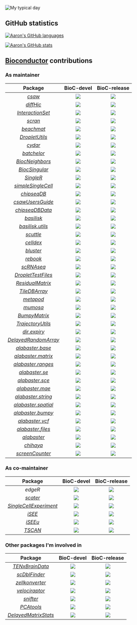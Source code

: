 ![My typical day](https://data.whicdn.com/images/191120579/original.gif)

## GitHub statistics

[![Aaron's GitHub languages](https://github-readme-stats.vercel.app/api/top-langs?username=LTLA&layout=compact)](https://github.com/anuraghazra/github-readme-stats)

[![Aaron's GitHub stats](https://github-readme-stats.vercel.app/api?username=LTLA)](https://github.com/anuraghazra/github-readme-stats)

## [Bioconductor](https://bioconductor.org) contributions

### As maintainer

| Package | BioC-devel | BioC-release |
|:----------------:|:----------------:|:----------------:|
| [_csaw_](https://github.com/LTLA/csaw) | [![](http://bioconductor.org/shields/build/devel/bioc/csaw.svg)](http://bioconductor.org/checkResults/devel/bioc-LATEST/csaw) |[![](http://bioconductor.org/shields/build/release/bioc/csaw.svg)](http://bioconductor.org/checkResults/release/bioc-LATEST/csaw) |
| [_diffHic_](https://github.com/LTLA/diffHic) | [![](http://bioconductor.org/shields/build/devel/bioc/diffHic.svg)](http://bioconductor.org/checkResults/devel/bioc-LATEST/diffHic) |[![](http://bioconductor.org/shields/build/release/bioc/diffHic.svg)](http://bioconductor.org/checkResults/release/bioc-LATEST/diffHic) |
| [_InteractionSet_](https://github.com/LTLA/InteractionSet) | [![](http://bioconductor.org/shields/build/devel/bioc/InteractionSet.svg)](http://bioconductor.org/checkResults/devel/bioc-LATEST/InteractionSet) |[![](http://bioconductor.org/shields/build/release/bioc/InteractionSet.svg)](http://bioconductor.org/checkResults/release/bioc-LATEST/InteractionSet) |
| [_scran_](https://github.com/MarioniLab/scran) | [![](http://bioconductor.org/shields/build/devel/bioc/scran.svg)](http://bioconductor.org/checkResults/devel/bioc-LATEST/scran) | [![](http://bioconductor.org/shields/build/release/bioc/scran.svg)](http://bioconductor.org/checkResults/release/bioc-LATEST/scran) |
| [_beachmat_](https://github.com/LTLA/beachmat) | [![](http://bioconductor.org/shields/build/devel/bioc/beachmat.svg)](http://bioconductor.org/checkResults/devel/bioc-LATEST/beachmat) | [![](http://bioconductor.org/shields/build/release/bioc/beachmat.svg)](http://bioconductor.org/checkResults/release/bioc-LATEST/beachmat) |
| [_DropletUtils_](https://github.com/MarioniLab/DropletUtils) | [![](http://bioconductor.org/shields/build/devel/bioc/DropletUtils.svg)](http://bioconductor.org/checkResults/devel/bioc-LATEST/DropletUtils) | [![](http://bioconductor.org/shields/build/release/bioc/DropletUtils.svg)](http://bioconductor.org/checkResults/release/bioc-LATEST/DropletUtils) |
| [_cydar_](https://github.com/MarioniLab/cydar) | [![](http://bioconductor.org/shields/build/devel/bioc/cydar.svg)](http://bioconductor.org/checkResults/devel/bioc-LATEST/cydar) | [![](http://bioconductor.org/shields/build/release/bioc/cydar.svg)](http://bioconductor.org/checkResults/release/bioc-LATEST/cydar) |
| [_batchelor_](https://github.com/LTLA/batchelor) | [![](http://bioconductor.org/shields/build/devel/bioc/batchelor.svg)](http://bioconductor.org/checkResults/devel/bioc-LATEST/batchelor) | [![](http://bioconductor.org/shields/build/release/bioc/batchelor.svg)](http://bioconductor.org/checkResults/release/bioc-LATEST/batchelor) |
| [_BiocNeighbors_](https://github.com/LTLA/BiocNeighbors) | [![](http://bioconductor.org/shields/build/devel/bioc/BiocNeighbors.svg)](http://bioconductor.org/checkResults/devel/bioc-LATEST/BiocNeighbors) | [![](http://bioconductor.org/shields/build/release/bioc/BiocNeighbors.svg)](http://bioconductor.org/checkResults/release/bioc-LATEST/BiocNeighbors) |
| [_BiocSingular_](https://github.com/LTLA/BiocSingular) | [![](http://bioconductor.org/shields/build/devel/bioc/BiocSingular.svg)](http://bioconductor.org/checkResults/devel/bioc-LATEST/BiocSingular) | [![](http://bioconductor.org/shields/build/release/bioc/BiocSingular.svg)](http://bioconductor.org/checkResults/release/bioc-LATEST/BiocSingular) |
| [_SingleR_](https://github.com/LTLA/SingleR) | [![](http://bioconductor.org/shields/build/devel/bioc/SingleR.svg)](http://bioconductor.org/checkResults/devel/bioc-LATEST/SingleR) | [![](http://bioconductor.org/shields/build/release/bioc/SingleR.svg)](http://bioconductor.org/checkResults/release/bioc-LATEST/SingleR) |
| [_simpleSingleCell_](https://github.com/MarioniLab/simpleSingleCell) | [![](http://bioconductor.org/shields/build/devel/workflows/simpleSingleCell.svg)](http://bioconductor.org/checkResults/devel/workflows-LATEST/simpleSingleCell) | [![](http://bioconductor.org/shields/build/release/workflows/simpleSingleCell.svg)](http://bioconductor.org/checkResults/release/workflows-LATEST/simpleSingleCell) |
| [_chipseqDB_](https://github.com/LTLA/chipseqDB) | [![](http://bioconductor.org/shields/build/devel/workflows/chipseqDB.svg)](http://bioconductor.org/checkResults/devel/workflows-LATEST/chipseqDB) | [![](http://bioconductor.org/shields/build/release/workflows/chipseqDB.svg)](http://bioconductor.org/checkResults/release/workflows-LATEST/chipseqDB) |
| [_csawUsersGuide_](https://github.com/LTLA/csawUsersGuide) | [![](http://bioconductor.org/shields/build/devel/workflows/csawUsersGuide.svg)](http://bioconductor.org/checkResults/devel/workflows-LATEST/csawUsersGuide) | [![](http://bioconductor.org/shields/build/release/workflows/csawUsersGuide.svg)](http://bioconductor.org/checkResults/release/workflows-LATEST/csawUsersGuide) |
| [_chipseqDBData_](https://github.com/LTLA/chipseqDBData) | [![](http://bioconductor.org/shields/build/devel/data-experiment/chipseqDBData.svg)](http://bioconductor.org/checkResults/devel/data-experiment-LATEST/chipseqDBData) | [![](http://bioconductor.org/shields/build/release/data-experiment/chipseqDBData.svg)](http://bioconductor.org/checkResults/release/data-experiment-LATEST/chipseqDBData) |
| [_basilisk_](https://github.com/LTLA/basilisk) | [![](http://bioconductor.org/shields/build/devel/bioc/basilisk.svg)](http://bioconductor.org/checkResults/devel/bioc-LATEST/basilisk) | [![](http://bioconductor.org/shields/build/release/bioc/basilisk.svg)](http://bioconductor.org/checkResults/release/bioc-LATEST/basilisk) |
| [_basilisk.utils_](https://github.com/LTLA/basilisk.utils) | [![](http://bioconductor.org/shields/build/devel/bioc/basilisk.utils.svg)](http://bioconductor.org/checkResults/devel/bioc-LATEST/basilisk.utils) | [![](http://bioconductor.org/shields/build/release/bioc/basilisk.utils.svg)](http://bioconductor.org/checkResults/release/bioc-LATEST/basilisk.utils) |
| [_scuttle_](https://github.com/LTLA/scuttle) | [![](http://bioconductor.org/shields/build/devel/bioc/scuttle.svg)](http://bioconductor.org/checkResults/devel/bioc-LATEST/scuttle) | [![](http://bioconductor.org/shields/build/release/bioc/scuttle.svg)](http://bioconductor.org/checkResults/release/bioc-LATEST/scuttle) |
| [_celldex_](https://github.com/LTLA/celldex) | [![](http://bioconductor.org/shields/build/devel/data-experiment/celldex.svg)](http://bioconductor.org/checkResults/devel/data-experiment-LATEST/celldex) | [![](http://bioconductor.org/shields/build/release/data-experiment/celldex.svg)](http://bioconductor.org/checkResults/release/data-experiment-LATEST/celldex) |
| [_bluster_](https://github.com/LTLA/bluster) | [![](http://bioconductor.org/shields/build/devel/bioc/bluster.svg)](http://bioconductor.org/checkResults/devel/bioc-LATEST/bluster) | [![](http://bioconductor.org/shields/build/release/bioc/bluster.svg)](http://bioconductor.org/checkResults/release/bioc-LATEST/bluster) |
| [_rebook_](https://github.com/LTLA/rebook) | [![](http://bioconductor.org/shields/build/devel/bioc/rebook.svg)](http://bioconductor.org/checkResults/devel/bioc-LATEST/rebook) | [![](http://bioconductor.org/shields/build/release/bioc/rebook.svg)](http://bioconductor.org/checkResults/release/bioc-LATEST/rebook) |
| [_scRNAseq_](https://github.com/LTLA/scRNAseq) | [![](http://bioconductor.org/shields/build/devel/data-experiment/scRNAseq.svg)](http://bioconductor.org/checkResults/devel/data-experiment-LATEST/scRNAseq) | [![](http://bioconductor.org/shields/build/release/data-experiment/scRNAseq.svg)](http://bioconductor.org/checkResults/release/data-experiment-LATEST/scRNAseq) |
| [_DropletTestFiles_](https://github.com/LTLA/DropletTestFiles) | [![](http://bioconductor.org/shields/build/devel/data-experiment/DropletTestFiles.svg)](http://bioconductor.org/checkResults/devel/data-experiment-LATEST/DropletTestFiles) | [![](http://bioconductor.org/shields/build/release/data-experiment/DropletTestFiles.svg)](http://bioconductor.org/checkResults/release/data-experiment-LATEST/DropletTestFiles) |
| [_ResidualMatrix_](https://github.com/LTLA/ResidualMatrix) | [![](http://bioconductor.org/shields/build/devel/bioc/ResidualMatrix.svg)](http://bioconductor.org/checkResults/devel/bioc-LATEST/ResidualMatrix) | [![](http://bioconductor.org/shields/build/release/bioc/ResidualMatrix.svg)](http://bioconductor.org/checkResults/release/bioc-LATEST/ResidualMatrix) |
| [_TileDBArray_](https://github.com/LTLA/TileDBArray) | [![](http://bioconductor.org/shields/build/devel/bioc/TileDBArray.svg)](http://bioconductor.org/checkResults/devel/bioc-LATEST/TileDBArray) | [![](http://bioconductor.org/shields/build/release/bioc/TileDBArray.svg)](http://bioconductor.org/checkResults/release/bioc-LATEST/TileDBArray) |
| [_metapod_](https://github.com/LTLA/metapod) | [![](http://bioconductor.org/shields/build/devel/bioc/metapod.svg)](http://bioconductor.org/checkResults/devel/bioc-LATEST/metapod) | [![](http://bioconductor.org/shields/build/release/bioc/metapod.svg)](http://bioconductor.org/checkResults/release/bioc-LATEST/metapod) |
| [_mumosa_](https://github.com/LTLA/mumosa) | [![](http://bioconductor.org/shields/build/devel/bioc/mumosa.svg)](http://bioconductor.org/checkResults/devel/bioc-LATEST/mumosa) | [![](http://bioconductor.org/shields/build/release/bioc/mumosa.svg)](http://bioconductor.org/checkResults/release/bioc-LATEST/mumosa) |
| [_BumpyMatrix_](https://github.com/LTLA/BumpyMatrix) | [![](http://bioconductor.org/shields/build/devel/bioc/BumpyMatrix.svg)](http://bioconductor.org/checkResults/devel/bioc-LATEST/BumpyMatrix) | [![](http://bioconductor.org/shields/build/release/bioc/BumpyMatrix.svg)](http://bioconductor.org/checkResults/release/bioc-LATEST/BumpyMatrix) |
| [_TrajectoryUtils_](https://github.com/LTLA/TrajectoryUtils) | [![](http://bioconductor.org/shields/build/devel/bioc/TrajectoryUtils.svg)](http://bioconductor.org/checkResults/devel/bioc-LATEST/TrajectoryUtils) | [![](http://bioconductor.org/shields/build/release/bioc/TrajectoryUtils.svg)](http://bioconductor.org/checkResults/release/bioc-LATEST/TrajectoryUtils) |
| [_dir.expiry_](https://github.com/LTLA/dir.expiry) | [![](http://bioconductor.org/shields/build/devel/bioc/dir.expiry.svg)](http://bioconductor.org/checkResults/devel/bioc-LATEST/dir.expiry) | [![](http://bioconductor.org/shields/build/release/bioc/dir.expiry.svg)](http://bioconductor.org/checkResults/release/bioc-LATEST/dir.expiry) |
| [_DelayedRandomArray_](https://github.com/LTLA/DelayedRandomArray) | [![](http://bioconductor.org/shields/build/devel/bioc/DelayedRandomArray.svg)](http://bioconductor.org/checkResults/devel/bioc-LATEST/DelayedRandomArray) | [![](http://bioconductor.org/shields/build/release/bioc/DelayedRandomArray.svg)](http://bioconductor.org/checkResults/release/bioc-LATEST/DelayedRandomArray) |
| [_alabaster.base_](https://github.com/ArtifactDB/alabaster.base) | [![](http://bioconductor.org/shields/build/devel/bioc/alabaster.base.svg)](http://bioconductor.org/checkResults/devel/bioc-LATEST/alabaster.base) | [![](http://bioconductor.org/shields/build/release/bioc/alabaster.base.svg)](http://bioconductor.org/checkResults/release/bioc-LATEST/alabaster.base) |
| [_alabaster.matrix_](https://github.com/ArtifactDB/alabaster.matrix) | [![](http://bioconductor.org/shields/build/devel/bioc/alabaster.matrix.svg)](http://bioconductor.org/checkResults/devel/bioc-LATEST/alabaster.matrix) | [![](http://bioconductor.org/shields/build/release/bioc/alabaster.matrix.svg)](http://bioconductor.org/checkResults/release/bioc-LATEST/alabaster.matrix) |
| [_alabaster.ranges_](https://github.com/ArtifactDB/alabaster.ranges) | [![](http://bioconductor.org/shields/build/devel/bioc/alabaster.ranges.svg)](http://bioconductor.org/checkResults/devel/bioc-LATEST/alabaster.ranges) | [![](http://bioconductor.org/shields/build/release/bioc/alabaster.ranges.svg)](http://bioconductor.org/checkResults/release/bioc-LATEST/alabaster.ranges) |
| [_alabaster.se_](https://github.com/ArtifactDB/alabaster.se) | [![](http://bioconductor.org/shields/build/devel/bioc/alabaster.se.svg)](http://bioconductor.org/checkResults/devel/bioc-LATEST/alabaster.se) | [![](http://bioconductor.org/shields/build/release/bioc/alabaster.se.svg)](http://bioconductor.org/checkResults/release/bioc-LATEST/alabaster.se) |
| [_alabaster.sce_](https://github.com/ArtifactDB/alabaster.sce) | [![](http://bioconductor.org/shields/build/devel/bioc/alabaster.sce.svg)](http://bioconductor.org/checkResults/devel/bioc-LATEST/alabaster.sce) | [![](http://bioconductor.org/shields/build/release/bioc/alabaster.sce.svg)](http://bioconductor.org/checkResults/release/bioc-LATEST/alabaster.sce) |
| [_alabaster.mae_](https://github.com/ArtifactDB/alabaster.mae) | [![](http://bioconductor.org/shields/build/devel/bioc/alabaster.mae.svg)](http://bioconductor.org/checkResults/devel/bioc-LATEST/alabaster.mae) | [![](http://bioconductor.org/shields/build/release/bioc/alabaster.mae.svg)](http://bioconductor.org/checkResults/release/bioc-LATEST/alabaster.mae) |
| [_alabaster.string_](https://github.com/ArtifactDB/alabaster.string) | [![](http://bioconductor.org/shields/build/devel/bioc/alabaster.string.svg)](http://bioconductor.org/checkResults/devel/bioc-LATEST/alabaster.string) | [![](http://bioconductor.org/shields/build/release/bioc/alabaster.string.svg)](http://bioconductor.org/checkResults/release/bioc-LATEST/alabaster.string) |
| [_alabaster.spatial_](https://github.com/ArtifactDB/alabaster.spatial) | [![](http://bioconductor.org/shields/build/devel/bioc/alabaster.spatial.svg)](http://bioconductor.org/checkResults/devel/bioc-LATEST/alabaster.spatial) | [![](http://bioconductor.org/shields/build/release/bioc/alabaster.spatial.svg)](http://bioconductor.org/checkResults/release/bioc-LATEST/alabaster.spatial) |
| [_alabaster.bumpy_](https://github.com/ArtifactDB/alabaster.bumpy) | [![](http://bioconductor.org/shields/build/devel/bioc/alabaster.bumpy.svg)](http://bioconductor.org/checkResults/devel/bioc-LATEST/alabaster.bumpy) | [![](http://bioconductor.org/shields/build/release/bioc/alabaster.bumpy.svg)](http://bioconductor.org/checkResults/release/bioc-LATEST/alabaster.bumpy) |
| [_alabaster.vcf_](https://github.com/ArtifactDB/alabaster.vcf) | [![](http://bioconductor.org/shields/build/devel/bioc/alabaster.vcf.svg)](http://bioconductor.org/checkResults/devel/bioc-LATEST/alabaster.vcf) | [![](http://bioconductor.org/shields/build/release/bioc/alabaster.vcf.svg)](http://bioconductor.org/checkResults/release/bioc-LATEST/alabaster.vcf) |
| [_alabaster.files_](https://github.com/ArtifactDB/alabaster.files) | [![](http://bioconductor.org/shields/build/devel/bioc/alabaster.files.svg)](http://bioconductor.org/checkResults/devel/bioc-LATEST/alabaster.files) | [![](http://bioconductor.org/shields/build/release/bioc/alabaster.files.svg)](http://bioconductor.org/checkResults/release/bioc-LATEST/alabaster.files) |
| [_alabaster_](https://github.com/ArtifactDB/alabaster) | [![](http://bioconductor.org/shields/build/devel/bioc/alabaster.svg)](http://bioconductor.org/checkResults/devel/bioc-LATEST/alabaster) | [![](http://bioconductor.org/shields/build/release/bioc/alabaster.svg)](http://bioconductor.org/checkResults/release/bioc-LATEST/alabaster) |
| [_chihaya_](https://github.com/LTLA/chihaya) | [![](http://bioconductor.org/shields/build/devel/bioc/chihaya.svg)](http://bioconductor.org/checkResults/devel/bioc-LATEST/chihaya) | [![](http://bioconductor.org/shields/build/release/bioc/chihaya.svg)](http://bioconductor.org/checkResults/release/bioc-LATEST/chihaya) |
| [_screenCounter_](https://github.com/crisprVerse/screenCounter) | [![](http://bioconductor.org/shields/build/devel/bioc/screenCounter.svg)](http://bioconductor.org/checkResults/devel/bioc-LATEST/screenCounter) | [![](http://bioconductor.org/shields/build/release/bioc/screenCounter.svg)](http://bioconductor.org/checkResults/release/bioc-LATEST/screenCounter) |

### As co-maintainer

| Package | BioC-devel | BioC-release |
|:----------------:|:----------------:|:----------------:|
| _edgeR_ | [![](http://bioconductor.org/shields/build/devel/bioc/edgeR.svg)](http://bioconductor.org/checkResults/devel/bioc-LATEST/edgeR) | [![](http://bioconductor.org/shields/build/release/bioc/edgeR.svg)](http://bioconductor.org/checkResults/release/bioc-LATEST/edgeR) |
| [_scater_](https://github.com/alanocallaghan/scater) | [![](http://bioconductor.org/shields/build/devel/bioc/scater.svg)](http://bioconductor.org/checkResults/devel/bioc-LATEST/scater) | [![](http://bioconductor.org/shields/build/release/bioc/scater.svg)](http://bioconductor.org/checkResults/release/bioc-LATEST/scater) |
| [_SingleCellExperiment_](https://github.com/drisso/SingleCellExperiment) | [![](http://bioconductor.org/shields/build/devel/bioc/SingleCellExperiment.svg)](http://bioconductor.org/checkResults/devel/bioc-LATEST/SingleCellExperiment) | [![](http://bioconductor.org/shields/build/release/bioc/SingleCellExperiment.svg)](http://bioconductor.org/checkResults/release/bioc-LATEST/SingleCellExperiment) |
| [_iSEE_](https://github.com/csoneson/iSEE) | [![](http://bioconductor.org/shields/build/devel/bioc/iSEE.svg)](http://bioconductor.org/checkResults/devel/bioc-LATEST/iSEE) | [![](http://bioconductor.org/shields/build/release/bioc/iSEE.svg)](http://bioconductor.org/checkResults/release/bioc-LATEST/iSEE) |
| [_iSEEu_](https://github.com/csoneson/iSEEu) | [![](http://bioconductor.org/shields/build/devel/bioc/iSEEu.svg)](http://bioconductor.org/checkResults/devel/bioc-LATEST/iSEEu) | [![](http://bioconductor.org/shields/build/release/bioc/iSEEu.svg)](http://bioconductor.org/checkResults/release/bioc-LATEST/iSEEu) |
| [_TSCAN_](https://github.com/LTLA/TSCAN) | [![](http://bioconductor.org/shields/build/devel/bioc/TSCAN.svg)](http://bioconductor.org/checkResults/devel/bioc-LATEST/TSCAN) | [![](http://bioconductor.org/shields/build/release/bioc/TSCAN.svg)](http://bioconductor.org/checkResults/release/bioc-LATEST/TSCAN) |

### Other packages I'm involved in

| Package | BioC-devel | BioC-release |
|:----------------:|:----------------:|:----------------:|
| [_TENxBrainData_](https://github.com/Bioconductor/TENxBrainData) | [![](http://bioconductor.org/shields/build/devel/data-experiment/TENxBrainData.svg)](http://bioconductor.org/checkResults/devel/data-experiment-LATEST/TENxBrainData) | [![](http://bioconductor.org/shields/build/release/data-experiment/TENxBrainData.svg)](http://bioconductor.org/checkResults/release/data-experiment-LATEST/TENxBrainData) |
| [_scDblFinder_](https://github.com/plger/scDblFinder) | [![](http://bioconductor.org/shields/build/devel/bioc/scDblFinder.svg)](http://bioconductor.org/checkResults/devel/bioc-LATEST/scDblFinder) | [![](http://bioconductor.org/shields/build/release/bioc/scDblFinder.svg)](http://bioconductor.org/checkResults/release/bioc-LATEST/scDblFinder) |
| [_zellkonverter_](https://github.com/theislab/zellkonverter) | [![](http://bioconductor.org/shields/build/devel/bioc/zellkonverter.svg)](http://bioconductor.org/checkResults/devel/bioc-LATEST/zellkonverter) | [![](http://bioconductor.org/shields/build/release/bioc/zellkonverter.svg)](http://bioconductor.org/checkResults/release/bioc-LATEST/zellkonverter) |
| [_velociraptor_](https://github.com/kevinrue/velociraptor) | [![](http://bioconductor.org/shields/build/devel/bioc/velociraptor.svg)](http://bioconductor.org/checkResults/devel/bioc-LATEST/velociraptor) | [![](http://bioconductor.org/shields/build/release/bioc/velociraptor.svg)](http://bioconductor.org/checkResults/release/bioc-LATEST/velociraptor) |
| [_snifter_](https://github.com/alanocallaghan/snifter) | [![](http://bioconductor.org/shields/build/devel/bioc/snifter.svg)](http://bioconductor.org/checkResults/devel/bioc-LATEST/snifter) | [![](http://bioconductor.org/shields/build/release/bioc/snifter.svg)](http://bioconductor.org/checkResults/release/bioc-LATEST/snifter) |
| [_PCAtools_](https://github.com/kevinblighe/PCAtools) | [![](http://bioconductor.org/shields/build/devel/bioc/PCAtools.svg)](http://bioconductor.org/checkResults/devel/bioc-LATEST/PCAtools) | [![](http://bioconductor.org/shields/build/release/bioc/PCAtools.svg)](http://bioconductor.org/checkResults/release/bioc-LATEST/PCAtools) |
| [_DelayedMatrixStats_](https://github.com/PeteHaitch/DelayedMatrixStats) | [![](http://bioconductor.org/shields/build/devel/bioc/DelayedMatrixStats.svg)](http://bioconductor.org/checkResults/devel/bioc-LATEST/DelayedMatrixStats) | [![](http://bioconductor.org/shields/build/release/bioc/DelayedMatrixStats.svg)](http://bioconductor.org/checkResults/release/bioc-LATEST/DelayedMatrixStats) |

